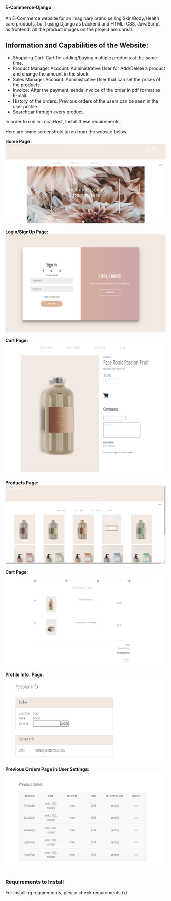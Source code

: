 ﻿#### E-Commerce-Django

An E-Commerce website for an imaginary brand selling Skin/Body/Health care products, built using Django as backend and HTML, CSS, JavaScript as frontend.
All the product images on the project are unreal.

## Information and Capabilities of the Website:
- Shopping Cart: Cart for adding/buying multiple products at the same time.
- Product Manager Account: Administrative User for Add/Delete a product and change the amount in the stock.
- Sales Manager Account: Administrative User that can set the prices of the products.
- Invoice: After the payment, sends invoice of the order in pdf format as E-mail.
- History of the orders: Previous orders of the users can be seen in the user profile.
- Searchbar through every product.

In order to run in LocalHost, Install these requirements:


Here are some screenshots taken from the website below.

**Home Page:**
![Alt text](https://github.com/imkar/E-Commerce-Django/blob/main/E-com_png/home_page.png)

**Login/SignUp Page:**
![Alt text](https://github.com/imkar/E-Commerce-Django/blob/main/E-com_png/login_signup_page.png)

**Cart Page:**
![Alt text](https://github.com/imkar/E-Commerce-Django/blob/main/E-com_png/single_product_page.png)

**Products Page:**
![Alt text](https://github.com/imkar/E-Commerce-Django/blob/main/E-com_png/products.png)

**Cart Page:**
![Alt text](https://github.com/imkar/E-Commerce-Django/blob/main/E-com_png/Cartpng.png)

**Profile Info. Page:**
![Alt text](https://github.com/imkar/E-Commerce-Django/blob/main/E-com_png/profile_info.png)

**Previous Orders Page in User Settings:**
![Alt text](https://github.com/imkar/E-Commerce-Django/blob/main/E-com_png/previous_orders.png)


### Requirements to Install
For installing requirements, please check requirements.txt
